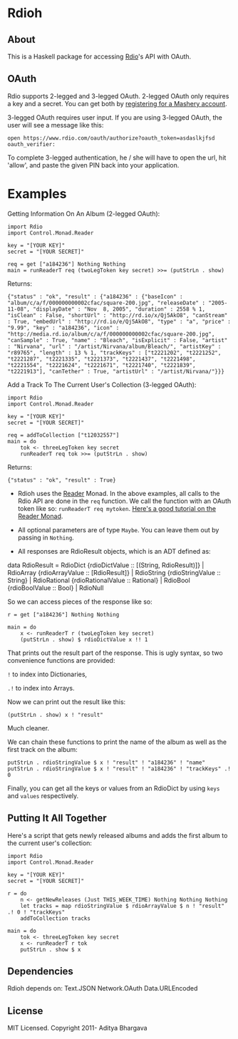 # Rdioh

## About
This is a Haskell package for accessing [Rdio](http://rdio.com)'s API with OAuth.

## OAuth

Rdio supports 2-legged and 3-legged OAuth. 2-legged OAuth only requires a key and a secret. You can get both by [registering for a Mashery account](http://developer.rdio.com/member/register).

3-legged OAuth requires user input. If you are using 3-legged OAuth, the user will see a message like this:

    open https://www.rdio.com/oauth/authorize?oauth_token=asdaslkjfsd
    oauth_verifier: 

To complete 3-legged authentication, he / she will have to open the url, hit 'allow', and paste the given PIN back into your application.

# Examples


Getting Information On An Album (2-legged OAuth):

	import Rdio
	import Control.Monad.Reader

	key = "[YOUR KEY]"
	secret = "[YOUR SECRET]"

	req = get ["a184236"] Nothing Nothing
	main = runReaderT req (twoLegToken key secret) >>= (putStrLn . show)

Returns:

	{"status" : "ok", "result" : {"a184236" : {"baseIcon" : "album/c/a/f/000000000002cfac/square-200.jpg", "releaseDate" : "2005-11-08", "displayDate" : "Nov  8, 2005", "duration" : 2558 % 1, "isClean" : False, "shortUrl" : "http://rd.io/x/Qj5AkO8", "canStream" : True, "embedUrl" : "http://rd.io/e/Qj5AkO8", "type" : "a", "price" : "9.99", "key" : "a184236", "icon" : "http://media.rd.io/album/c/a/f/000000000002cfac/square-200.jpg", "canSample" : True, "name" : "Bleach", "isExplicit" : False, "artist" : "Nirvana", "url" : "/artist/Nirvana/album/Bleach/", "artistKey" : "r89765", "length" : 13 % 1, "trackKeys" : ["t2221202", "t2221252", "t2221287", "t2221335", "t2221373", "t2221437", "t2221498", "t2221554", "t2221624", "t2221671", "t2221740", "t2221839", "t2221913"], "canTether" : True, "artistUrl" : "/artist/Nirvana/"}}}

Add a Track To The Current User's Collection (3-legged OAuth):

	import Rdio
	import Control.Monad.Reader

	key = "[YOUR KEY]"
	secret = "[YOUR SECRET]"

	req = addToCollection ["t12032557"]
	main = do
		tok <- threeLegToken key secret
		runReaderT req tok >>= (putStrLn . show)

Returns:

	{"status" : "ok", "result" : True}

* Rdioh uses the [Reader](http://hackage.haskell.org/packages/archive/mtl/1.1.0.2/doc/html/Control-Monad-Reader.html) Monad. In the above examples, all calls to the Rdio API are done in the `req` function. We call the function with an OAuth token like so: `runReaderT req mytoken`. [Here's a good tutorial on the Reader Monad](http://www.maztravel.com/haskell/readerMonad.html).

* All optional parameters are of type `Maybe`. You can leave them out by passing in `Nothing`.

* All responses are RdioResult objects, which is an ADT defined as:

data RdioResult = RdioDict {rdioDictValue :: [(String, RdioResult)]} | RdioArray {rdioArrayValue :: [RdioResult]} | RdioString {rdioStringValue :: String} | RdioRational {rdioRationalValue :: Rational} | RdioBool {rdioBoolValue :: Bool} | RdioNull

So we can access pieces of the response like so:

	r = get ["a184236"] Nothing Nothing

	main = do
		x <- runReaderT r (twoLegToken key secret)
		(putStrLn . show) $ rdioDictValue x !! 1 

That prints out the result part of the response. This is ugly syntax, so two convenience functions are provided:

`!` to index into Dictionaries,

`.!` to index into Arrays.

Now we can print out the result like this:

	(putStrLn . show) x ! "result"

Much cleaner.

We can chain these functions to print the name of the album as well as the first track on the album:

    putStrLn . rdioStringValue $ x ! "result" ! "a184236" ! "name"
    putStrLn . rdioStringValue $ x ! "result" ! "a184236" ! "trackKeys" .! 0

Finally, you can get all the keys or values from an RdioDict by using `keys` and `values` respectively.

## Putting It All Together

Here's a script that gets newly released albums and adds the first album to the current user's collection:

	import Rdio
	import Control.Monad.Reader

	key = "[YOUR KEY]"
	secret = "[YOUR SECRET]"

	r = do
		n <- getNewReleases (Just THIS_WEEK_TIME) Nothing Nothing Nothing
		let tracks = map rdioStringValue $ rdioArrayValue $ n ! "result" .! 0 ! "trackKeys"
		addToCollection tracks

	main = do
		tok <- threeLegToken key secret
		x <- runReaderT r tok
		putStrLn . show $ x

## Dependencies
Rdioh depends on:
Text.JSON
Network.OAuth
Data.URLEncoded

## License
MIT Licensed. Copyright 2011- Aditya Bhargava
